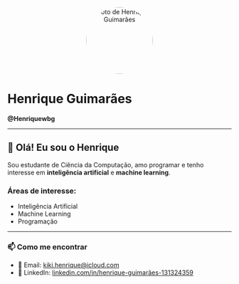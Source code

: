 <!-- Foto de perfil -->
<p align="center">
  <img src="https://github.com/Henriquewbg.png" alt="Foto de Henrique Guimarães" width="150" style="border-radius: 50%;">
</p>

# Henrique Guimarães  
**@Henriquewbg**

---

## 👋 Olá! Eu sou o Henrique

Sou estudante de Ciência da Computação, amo programar e tenho interesse em **inteligência artificial** e **machine learning**.

### Áreas de interesse:
- Inteligência Artificial  
- Machine Learning  
- Programação  

---

### 📫 Como me encontrar

- 📧 Email: kiki.henrique@icloud.com  
- 🔗 LinkedIn: [linkedin.com/in/henrique-guimarães-131324359](https://www.linkedin.com/in/henrique-guimar%C3%A3es-131324359/)
